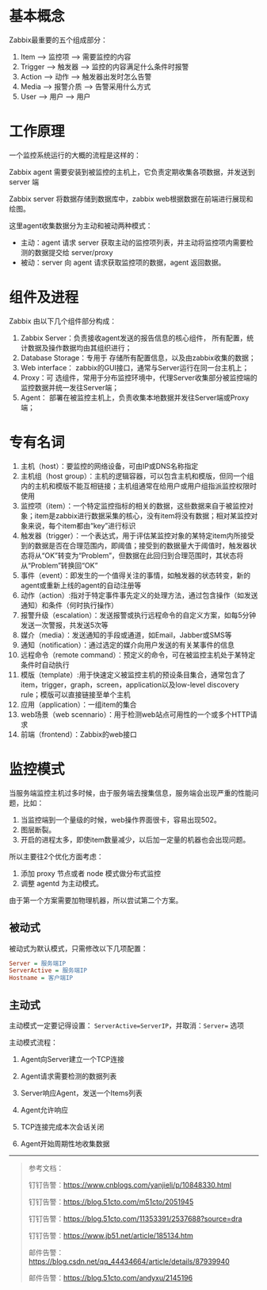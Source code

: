 # 基本概念

Zabbix最重要的五个组成部分：

1. Item ——> 监控项 ——> 需要监控的内容
2. Trigger ——> 触发器 ——> 监控的内容满足什么条件时报警
3. Action ——> 动作 ——> 触发器出发时怎么告警
4. Media ——> 报警介质 ——> 告警采用什么方式
5. User ——> 用户 ——> 用户

# 工作原理

一个监控系统运行的大概的流程是这样的：

Zabbix agent 需要安装到被监控的主机上，它负责定期收集各项数据，并发送到 server 端

Zabbix server 将数据存储到数据库中，zabbix web根据数据在前端进行展现和绘图。



这里agent收集数据分为主动和被动两种模式：

- 主动：agent 请求 server 获取主动的监控项列表，并主动将监控项内需要检测的数据提交给 server/proxy
- 被动：server 向 agent 请求获取监控项的数据，agent 返回数据。

# 组件及进程

Zabbix 由以下几个组件部分构成：

1. Zabbix Server：负责接收agent发送的报告信息的核心组件， 所有配置，统计数据及操作数据均由其组织进行；
2. Database Storage：专用于 存储所有配置信息，以及由zabbix收集的数据；
3. Web interface： zabbix的GUI接口，通常与Server运行在同一台主机上；
4. Proxy：可 选组件，常用于分布监控环境中，代理Server收集部分被监控端的监控数据并统一发往Server端；
5. Agent： 部署在被监控主机上，负责收集本地数据并发往Server端或Proxy端；

# 专有名词

1. 主机（host）：要监控的网络设备，可由IP或DNS名称指定
2. 主机组（host group）：主机的逻辑容器，可以包含主机和模版，但同一个组内的主机和模版不能互相链接；主机组通常在给用户或用户组指派监控权限时使用
3. 监控项（item）：一个特定监控指标的相关的数据，这些数据来自于被监控对象；item是zabbix进行数据采集的核心，没有item将没有数据；相对某监控对象来说，每个item都由“key”进行标识
4. 触发器（trigger）：一个表达式，用于评估某监控对象的某特定item内所接受到的数据是否在合理范围内，即阈值；接受到的数据量大于阈值时，触发器状态将从“OK”转变为“Problem”，但数据在此回归到合理范围时，其状态将从“Problem”转换回“OK”
5. 事件（event）：即发生的一个值得关注的事情，如触发器的状态转变，新的agent或重新上线的agent的自动注册等
6. 动作（action）:指对于特定事件事先定义的处理方法，通过包含操作（如发送通知）和条件（何时执行操作）
7. 报警升级（escalation）：发送报警或执行远程命令的自定义方案，如每5分钟发送一次警报，共发送5次等
8. 媒介（media）：发送通知的手段或通道，如Email，Jabber或SMS等
9. 通知（notification）：通过选定的媒介向用户发送的有关某事件的信息
10. 远程命令（remote command）：预定义的命令，可在被监控主机处于某特定条件时自动执行
11. 模版（template）:用于快速定义被监控主机的预设条目集合，通常包含了item，trigger，graph，screen，application以及low-level discovery rule；模版可以直接链接至单个主机
12. 应用（application）：一组item的集合
13. web场景（web scennario）：用于检测web站点可用性的一个或多个HTTP请求
14. 前端（frontend）：Zabbix的web接口

# 监控模式

当服务端监控主机过多时候，由于服务端去搜集信息，服务端会出现严重的性能问题，比如：

1. 当监控端到一个量级的时候，web操作界面很卡，容易出现502。
2. 图层断裂。
3. 开启的进程太多，即使item数量减少，以后加一定量的机器也会出现问题。


所以主要往2个优化方面考虑：

1. 添加 proxy 节点或者 node 模式做分布式监控
2. 调整 agentd 为主动模式。

由于第一个方案需要加物理机器，所以尝试第二个方案。

## 被动式

被动式为默认模式，只需修改以下几项配置：

```ini
Server = 服务端IP
ServerActive = 服务端IP
Hostname = 客户端IP
```

## 主动式

主动模式一定要记得设置： `ServerActive=ServerIP`，并取消：`Server=` 选项

主动模式流程：

1. Agent向Server建立一个TCP连接

2. Agent请求需要检测的数据列表

3. Server响应Agent，发送一个Items列表

4. Agent允许响应

5. TCP连接完成本次会话关闭

6. Agent开始周期性地收集数据

---



> 参考文档：
>
> 钉钉告警：https://www.cnblogs.com/yanjieli/p/10848330.html
>
> 钉钉告警：https://blog.51cto.com/m51cto/2051945
>
> 钉钉告警：https://blog.51cto.com/11353391/2537688?source=dra
>
> 钉钉告警：https://www.jb51.net/article/185134.htm
>
> 邮件告警：https://blog.csdn.net/qq_44434664/article/details/87939940
>
>
> 邮件告警：https://blog.51cto.com/andyxu/2145196
